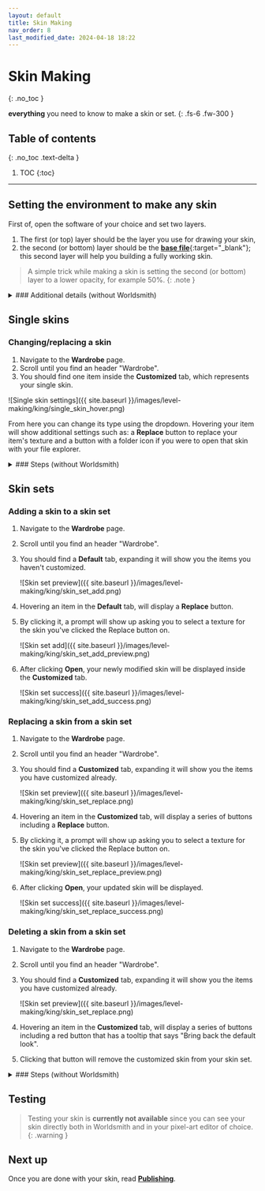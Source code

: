 ```yaml
---
layout: default
title: Skin Making
nav_order: 8
last_modified_date: 2024-04-18 18:22
---
```


# Skin Making
{: .no_toc }

**everything** you need to know to make a skin or set.<!-- more -->
{: .fs-6 .fw-300 }

## Table of contents
{: .no_toc .text-delta }

1. TOC
{:toc}

---

## Setting the environment to make any skin

First of, open the software of your choice and set two layers.

1. The first (or top) layer should be the layer you use for drawing your skin,
2. the second (or bottom) layer should be the [**base file**]({{site.baseurl}}/images/level-making/king/base.png){:target="_blank"}; this second layer will help you building a fully working skin.

> A simple trick while making a skin is setting the second (or bottom) layer to a lower opacity, for example 50%.
{: .note }

<details class="expander">
   <summary markdown="1">
### Additional details (without Worldsmith)
   </summary>
   <div markdown="1">

### Once satisfied with the texture(s)
{: .no_toc }

1. Disable or hide the last (bottom) layer. 
2. > **If you are doing a single skin**, export the image file but save the filename somewhere since you will need it later.
   {: .highlight }

   > Otherwise, **if you are doing a skin set** save them with the following format and save the filenames somewhere since you will need them later.
   ```md
   (YOUR COLLECTION NAME)_(YOUR ITEM NAME).png
   ```
   > This format is not mandatory but can help you identify the items inside your set, in case you need to update something.
   {: .highlight }

## Why does Jump King need a configuration file?
{: .no_toc }

In order for get the basic data about your skin or set, Jump King (and in the past with JumpKingPlus) uses a configuration file.

This configuration file contains your skin or set: 
- the boolean that tells you **if the skin/set is enabled**
- one (if a skin) or multiple (if a set) **filenames** of your packed images
- one (if a skin) or multiple (if a set) **item** you want to override

</div>
</details>

## Single skins

<!-- ### Setting everything (using Worldsmith)
🚧 Work in Progress. **No trespassing!** 🏗
{: .disclaimer } -->

### Changing/replacing a skin

1. Navigate to the **Wardrobe** page.
2. Scroll until you find an header "Wardrobe".
3. You should find one item inside the **Customized** tab, which represents your single skin.

![Single skin settings]({{ site.baseurl }}/images/level-making/king/single_skin_hover.png)

From here you can change its type using the dropdown. Hovering your item will show additional settings such as: a **Replace** button to replace your item's texture and a button with a folder icon if you were to open that skin with your file explorer.



<details class="expander">
   <summary markdown="1">
### Steps (without Worldsmith)
   </summary>
   <div markdown="1">

The configuration in sigle skins is called `cosmetic_settings.xml`.<br>Open the file and proceed with the settings below. A single skin's configuration file looks like this:

```xml
<?xml version="1.0"?>
<ReskinSettings xmlns:xsi="http://www.w3.org/2001/XMLSchema-instance" xmlns:xsd="http://www.w3.org/2001/XMLSchema">
  <skin>Cap</skin>
  <name>Propeller Hat</name>
  <enabled>false</enabled>
</ReskinSettings>
```

### Setting the skin's item
{: .no_toc }

1. Search for "skin" in your XML file.
   You should find something like this:
   ```xml
   <skin>YOUR_SKIN_HERE</skin>
   ```
2. Replace `YOUR_SKIN_HERE` with the [**wearable item**]({{site.baseurl}}/api/items){:target="_blank"} of your choice.
3. Done!

### Setting the skin's filename
{: .no_toc }

1. Search for "name" in your XML file.
   You should find something like this:
   ```xml
   <name>YOUR_NAME_HERE</name>
   ```
2. Replace `YOUR_NAME_HERE` with the packed file name of your skin (no extension in the name).
3. Done!

</div>
</details>

## Skin sets

### Adding a skin to a skin set

1. Navigate to the **Wardrobe** page.
2. Scroll until you find an header "Wardrobe".
3. You should find a **Default** tab, expanding it will show you the items you haven't customized.

    ![Skin set preview]({{ site.baseurl }}/images/level-making/king/skin_set_add.png)

4. Hovering an item in the **Default** tab, will display a **Replace** button.
5. By clicking it, a prompt will show up asking you to select a texture for the skin you've clicked the Replace button on.

    ![Skin set add]({{ site.baseurl }}/images/level-making/king/skin_set_add_preview.png)

6. After clicking **Open**, your newly modified skin will be displayed inside the **Customized** tab.

    ![Skin set success]({{ site.baseurl }}/images/level-making/king/skin_set_add_success.png)

### Replacing a skin from a skin set

1. Navigate to the **Wardrobe** page.
2. Scroll until you find an header "Wardrobe".
3. You should find a **Customized** tab, expanding it will show you the items you have customized already.

    ![Skin set preview]({{ site.baseurl }}/images/level-making/king/skin_set_replace.png)

4. Hovering an item in the **Customized** tab, will display a series of buttons including a **Replace** button.
5. By clicking it, a prompt will show up asking you to select a texture for the skin you've clicked the Replace button on.
  
    ![Skin set preview]({{ site.baseurl }}/images/level-making/king/skin_set_replace_preview.png)

6. After clicking **Open**, your updated skin will be displayed.

    ![Skin set success]({{ site.baseurl }}/images/level-making/king/skin_set_replace_success.png)

### Deleting a skin from a skin set

1. Navigate to the **Wardrobe** page.
2. Scroll until you find an header "Wardrobe".
3. You should find a **Customized** tab, expanding it will show you the items you have customized already.

    ![Skin set preview]({{ site.baseurl }}/images/level-making/king/skin_set_replace.png)

4. Hovering an item in the **Customized** tab, will display a series of buttons including a red button that has a tooltip that says "Bring back the default look". 
5. Clicking that button will remove the customized skin from your skin set.

<details class="expander">
   <summary markdown="1">
### Steps (without Worldsmith)
   </summary>
   <div markdown="1">

The configuration in skin sets is called `set_settings.xml`.<br>Open the file and proceed with the settings below. A skin set's configuration file looks like this:

```xml
<?xml version="1.0"?>
<SetSettings xmlns:xsi="http://www.w3.org/2001/XMLSchema-instance" xmlns:xsd="http://www.w3.org/2001/XMLSchema">
  <enabled>false</enabled>
  <Reskins>
    <Reskin>
      <skin>Crown</skin>
      <name>RedHorns</name>
    </Reskin>
    <Reskin>
      <skin>NULL</skin>
      <name>RedBaseSkin</name>
    </Reskin>
  </Reskins>
</SetSettings>
```

### Adding a new skin to the set
{: .no_toc }

1. Search for "Reskins" in your XML file.
2. Add the following snippet below the opening tag of `Reskins` in a new line:
   ```xml
    <Reskin>
      <skin>YOUR_SKIN_HERE</skin>
      <name>YOUR_FILENAME_HERE</name>
    </Reskin>
   ```
3. Replace `YOUR_SKIN_HERE` with a **wearable** [**item**]({{site.baseurl}}/api/items){:target="_blank"} of your choice.
4. Replace `YOUR_FILENAME_HERE` with the file name of your packed XNB file for your skin.
5. Repeat step 2 for each skins you want to add. 
6. Done!

### Removing a skin from the set
{: .no_toc }

1. Search for "Reskins" in your XML file and find the [**item**]({{site.baseurl}}/api/items){:target="_blank"} that you want to remove.
2. Remove the whole `Reskin` tag that contains `skin` as your unwanted item.
3. Done!

</div>
</details>

## Testing

> Testing your skin is **currently not available** since you can see your skin directly both in Worldsmith and in your pixel-art editor of choice.
{: .warning }

<!-- **WARNING**:<br>The following reskins and collections won't work in custom levels:
- Base reskin
- Collection that contains a base skin -->

## Next up

Once you are done with your skin, read [**Publishing**]({{site.baseurl}}/publishing).